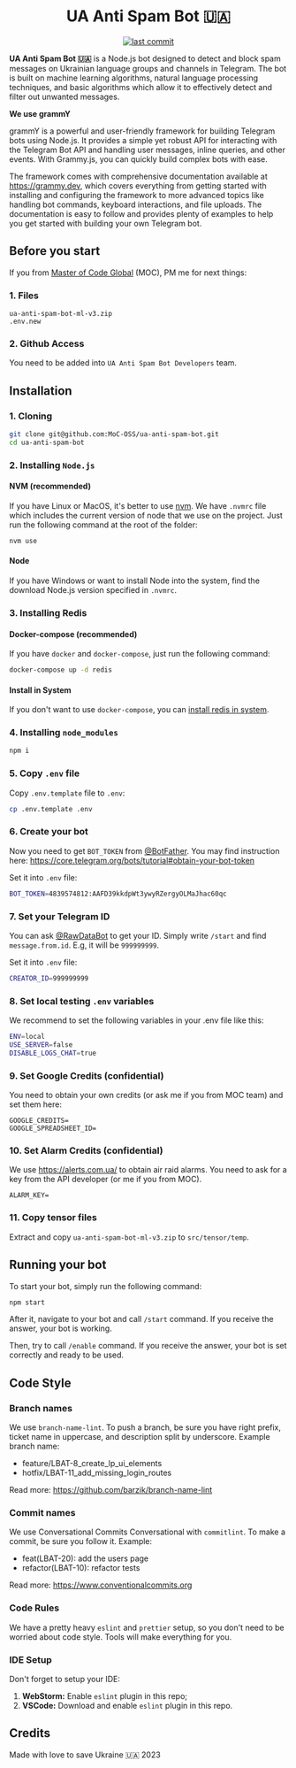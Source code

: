 <h1 align="center">UA Anti Spam Bot 🇺🇦</h1>

<p align="center">
  <a href="https://github.com/MoC-OSS/ua-anti-spam-bot/commits/develop"><img src="https://img.shields.io/github/last-commit/MoC-OSS/ua-anti-spam-bot.svg" alt="last commit"></a>
</p>

**UA Anti Spam Bot 🇺🇦** is a Node.js bot designed to detect and block spam messages on Ukrainian language groups and channels in Telegram. The bot is built on machine learning algorithms, natural language processing techniques, and basic algorithms which allow it to effectively detect and filter out unwanted messages.

**We use grammY**

grammY is a powerful and user-friendly framework for building Telegram bots using Node.js. It provides a simple yet robust API for interacting with the Telegram Bot API and handling user messages, inline queries, and other events. With Grammy.js, you can quickly build complex bots with ease.

The framework comes with comprehensive documentation available at https://grammy.dev, which covers everything from getting started with installing and configuring the framework to more advanced topics like handling bot commands, keyboard interactions, and file uploads. The documentation is easy to follow and provides plenty of examples to help you get started with building your own Telegram bot.

## Before you start

If you from [Master of Code Global](https://masterofcode.com/) (MOC), PM me for next things:

### 1. Files

```
ua-anti-spam-bot-ml-v3.zip
.env.new
``` 

### 2. Github Access

You need to be added into `UA Anti Spam Bot Developers` team.

## Installation

### 1. Cloning

```bash
git clone git@github.com:MoC-OSS/ua-anti-spam-bot.git
cd ua-anti-spam-bot
```

### 2. Installing `Node.js`

#### NVM (recommended)

If you have Linux or MacOS, it's better to use [nvm](https://github.com/nvm-sh/nvm). We have `.nvmrc` file which includes the current version of node that we use on the project. Just run the following command at the root of the folder:

```bash
nvm use
```

#### Node

If you have Windows or want to install Node into the system, find the download Node.js version specified in `.nvmrc`. 

### 3. Installing Redis

#### Docker-compose (recommended)

If you have `docker` and `docker-compose`, just run the following command:

```bash
docker-compose up -d redis
```

#### Install in System

If you don't want to use `docker-compose`, you can [install redis in system](https://redis.io/).

### 4. Installing `node_modules`

```bash
npm i
```

### 5. Copy `.env` file

Copy `.env.template` file to `.env`:

```bash
cp .env.template .env
```

### 6. Create your bot

Now you need to get `BOT_TOKEN` from [@BotFather](https://t.me/BotFather). You may find instruction here: https://core.telegram.org/bots/tutorial#obtain-your-bot-token

Set it into `.env` file:

```bash
BOT_TOKEN=4839574812:AAFD39kkdpWt3ywyRZergyOLMaJhac60qc
```

### 7. Set your Telegram ID

You can ask [@RawDataBot](https://t.me/RawDataBot) to get your ID. Simply write `/start` and find `message.from.id`. E.g, it will be `999999999`.

Set it into `.env` file:

```bash
CREATOR_ID=999999999
```

### 8. Set local testing `.env` variables

We recommend to set the following variables in your .env file like this:

```bash
ENV=local
USE_SERVER=false
DISABLE_LOGS_CHAT=true
```

### 9. Set Google Credits (confidential)

You need to obtain your own credits (or ask me if you from MOC team) and set them here:

```
GOOGLE_CREDITS=
GOOGLE_SPREADSHEET_ID=
```

### 10. Set Alarm Credits (confidential)

We use https://alerts.com.ua/ to obtain air raid alarms. You need to ask for a key from the API developer (or me if you from MOC).

```
ALARM_KEY=
```

### 11. Copy tensor files

Extract and copy `ua-anti-spam-bot-ml-v3.zip` to `src/tensor/temp`.

## Running your bot

To start your bot, simply run the following command:

```bash
npm start
```

After it, navigate to your bot and call `/start` command. If you receive the answer, your bot is working.

Then, try to call `/enable` command. If you receive the answer, your bot is set correctly and ready to be used.

## Code Style

### Branch names

We use `branch-name-lint`.
To push a branch, be sure you have right prefix, ticket name in uppercase, and description split by underscore. Example branch name:

  * feature/LBAT-8_create_lp_ui_elements
  * hotfix/LBAT-11_add_missing_login_routes

Read more: https://github.com/barzik/branch-name-lint

### Commit names

We use Conversational Commits Conversational with `commitlint`.
To make a commit, be sure you follow it. Example:

* feat(LBAT-20): add the users page
* refactor(LBAT-10): refactor tests

Read more: https://www.conventionalcommits.org

### Code Rules

We have a pretty heavy `eslint` and `prettier` setup, so you don't need to be worried about code style. Tools will make everything for you.

### IDE Setup

Don't forget to setup your IDE:

1) **WebStorm:** Enable `eslint` plugin in this repo;
2) **VSCode:** Download and enable `eslint` plugin in this repo.

## Credits

Made with love to save Ukraine 🇺🇦 2023

